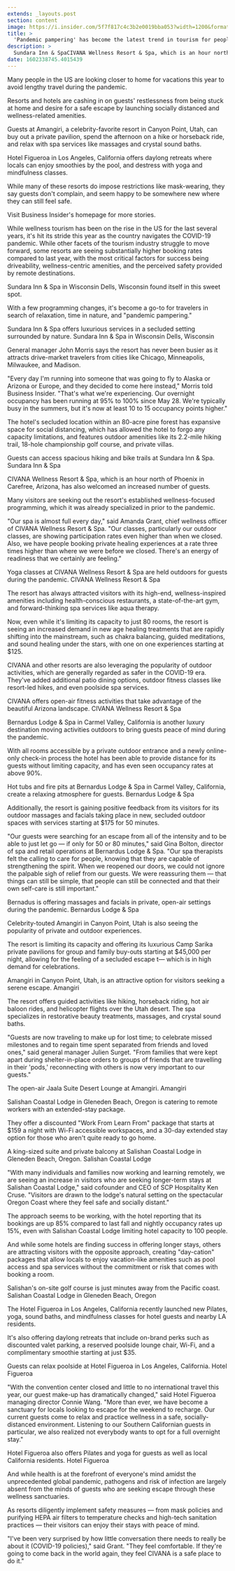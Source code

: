 ```yaml
--- 
extends: _layouts.post 
section: content 
image: https://i.insider.com/5f7f817c4c3b2e0019bba053?width=1200&format=jpeg 
title: > 
  'Pandemic pampering' has become the latest trend in tourism for people seeking a safe, luxury escape 
description: > 
  Sundara Inn & SpaCIVANA Wellness Resort & Spa, which is an hour north of Phoenix in Carefree, Arizona, has also welcomed an increased number of guests."Our spa is almost full every day," said Amanda Grant, chief wellness officer of CIVANA Wellness Resort & Spa.Yoga classes at CIVANA Wellness Resort & Spa are held outdoors for guests during the pandemic.CIVANA Wellness Resort & SpaBernardus Lodge & Spa in Carmel Valley, California is another luxury destination moving activities outdoors to bring guests peace of mind during the pandemic.Hot tubs and fire pits at Bernardus Lodge & Spa in Carmel Valley, California, create a relaxing atmosphere for guests. 
date: 1602338745.4015439 
--- 
```

Many people in the US are looking closer to home for vacations this year to avoid lengthy travel during the pandemic.

Resorts and hotels are cashing in on guests' restlessness from being stuck at home and desire for a safe escape by launching socially distanced and wellness-related amenities.

Guests at Amangiri, a celebrity-favorite resort in Canyon Point, Utah, can buy out a private pavilion, spend the afternoon on a hike or horseback ride, and relax with spa services like massages and crystal sound baths.

Hotel Figueroa in Los Angeles, California offers daylong retreats where locals can enjoy smoothies by the pool, and destress with yoga and mindfulness classes.

While many of these resorts do impose restrictions like mask-wearing, they say guests don't complain, and seem happy to be somewhere new where they can still feel safe.

Visit Business Insider's homepage for more stories.

While wellness tourism has been on the rise in the US for the last several years, it's hit its stride this year as the country navigates the COVID-19 pandemic. While other facets of the tourism industry struggle to move forward, some resorts are seeing substantially higher booking rates compared to last year, with the most critical factors for success being driveability, wellness-centric amenities, and the perceived safety provided by remote destinations.

Sundara Inn & Spa in Wisconsin Dells, Wisconsin found itself in this sweet spot.

With a few programming changes, it's become a go-to for travelers in search of relaxation, time in nature, and "pandemic pampering."

Sundara Inn & Spa offers luxurious services in a secluded setting surrounded by nature. Sundara Inn & Spa in Wisconsin Dells, Wisconsin

General manager John Morris says the resort has never been busier as it attracts drive-market travelers from cities like Chicago, Minneapolis, Milwaukee, and Madison.

"Every day I'm running into someone that was going to fly to Alaska or Arizona or Europe, and they decided to come here instead," Morris told Business Insider. "That's what we're experiencing. Our overnight occupancy has been running at 95% to 100% since May 28. We're typically busy in the summers, but it's now at least 10 to 15 occupancy points higher."

The hotel's secluded location within an 80-acre pine forest has expansive space for social distancing, which has allowed the hotel to forgo any capacity limitations, and features outdoor amenities like its 2.2-mile hiking trail, 18-hole championship golf course, and private villas.

Guests can access spacious hiking and bike trails at Sundara Inn & Spa. Sundara Inn & Spa

CIVANA Wellness Resort & Spa, which is an hour north of Phoenix in Carefree, Arizona, has also welcomed an increased number of guests.

Many visitors are seeking out the resort's established wellness-focused programming, which it was already specialized in prior to the pandemic.

"Our spa is almost full every day," said Amanda Grant, chief wellness officer of CIVANA Wellness Resort & Spa. "Our classes, particularly our outdoor classes, are showing participation rates even higher than when we closed. Also, we have people booking private healing experiences at a rate three times higher than where we were before we closed. There's an energy of readiness that we certainly are feeling."

Yoga classes at CIVANA Wellness Resort & Spa are held outdoors for guests during the pandemic. CIVANA Wellness Resort & Spa

The resort has always attracted visitors with its high-end, wellness-inspired amenities including health-conscious restaurants, a state-of-the-art gym, and forward-thinking spa services like aqua therapy.

Now, even while it's limiting its capacity to just 80 rooms, the resort is seeing an increased demand in new age healing treatments that are rapidly shifting into the mainstream, such as chakra balancing, guided meditations, and sound healing under the stars, with one on one experiences starting at $125.

CIVANA and other resorts are also leveraging the popularity of outdoor activities, which are generally regarded as safer in the COVID-19 era. They've added additional patio dining options, outdoor fitness classes like resort-led hikes, and even poolside spa services.

CIVANA offers open-air fitness activities that take advantage of the beautiful Arizona landscape. CIVANA Wellness Resort & Spa

Bernardus Lodge & Spa in Carmel Valley, California is another luxury destination moving activities outdoors to bring guests peace of mind during the pandemic.

With all rooms accessible by a private outdoor entrance and a newly online-only check-in process the hotel has been able to provide distance for its guests without limiting capacity, and has even seen occupancy rates at above 90%.

Hot tubs and fire pits at Bernardus Lodge & Spa in Carmel Valley, California, create a relaxing atmosphere for guests. Bernardus Lodge & Spa

Additionally, the resort is gaining positive feedback from its visitors for its outdoor massages and facials taking place in new, secluded outdoor spaces with services starting at $175 for 50 minutes.

"Our guests were searching for an escape from all of the intensity and to be able to just let go — if only for 50 or 80 minutes," said Gina Bolton, director of spa and retail operations at Bernardus Lodge & Spa. "Our spa therapists felt the calling to care for people, knowing that they are capable of strengthening the spirit. When we reopened our doors, we could not ignore the palpable sigh of relief from our guests. We were reassuring them — that things can still be simple, that people can still be connected and that their own self-care is still important."

Bernadus is offering massages and facials in private, open-air settings during the pandemic. Bernardus Lodge & Spa

Celebrity-touted Amangiri in Canyon Point, Utah is also seeing the popularity of private and outdoor experiences.

The resort is limiting its capacity and offering its luxurious Camp Sarika private pavilions for group and family buy-outs starting at $45,000 per night, allowing for the feeling of a secluded escape t— which is in high demand for celebrations.

Amangiri in Canyon Point, Utah, is an attractive option for visitors seeking a serene escape. Amangiri

The resort offers guided activities like hiking, horseback riding, hot air baloon rides, and helicopter flights over the Utah desert. The spa specializes in restorative beauty treatments, massages, and crystal sound baths.

"Guests are now traveling to make up for lost time; to celebrate missed milestones and to regain time spent separated from friends and loved ones," said general manager Julien Surget. "From families that were kept apart during shelter-in-place orders to groups of friends that are travelling in their 'pods,' reconnecting with others is now very important to our guests."

The open-air Jaala Suite Desert Lounge at Amangiri. Amangiri

Salishan Coastal Lodge in Gleneden Beach, Oregon is catering to remote workers with an extended-stay package.

They offer a discounted "Work From Learn From" package that starts at $159 a night with Wi-Fi accessible workspaces, and a 30-day extended stay option for those who aren't quite ready to go home.

A king-sized suite and private balcony at Salishan Coastal Lodge in Gleneden Beach, Oregon. Salishan Coastal Lodge

"With many individuals and families now working and learning remotely, we are seeing an increase in visitors who are seeking longer-term stays at Salishan Coastal Lodge," said cofounder and CEO of SCP Hospitality Ken Cruse. "Visitors are drawn to the lodge's natural setting on the spectacular Oregon Coast where they feel safe and socially distant."

The approach seems to be working, with the hotel reporting that its bookings are up 85% compared to last fall and nightly occupancy rates up 15%, even with Salishan Coastal Lodge limiting hotel capacity to 100 people.

And while some hotels are finding success in offering longer stays, others are attracting visitors with the opposite approach, creating "day-cation" packages that allow locals to enjoy vacation-like amenities such as pool access and spa services without the commitment or risk that comes with booking a room.

Salishan's on-site golf course is just minutes away from the Pacific coast. Salishan Coastal Lodge in Gleneden Beach, Oregon

The Hotel Figueroa in Los Angeles, California recently launched new Pilates, yoga, sound baths, and mindfulness classes for hotel guests and nearby LA residents.

It's also offering daylong retreats that include on-brand perks such as discounted valet parking, a reserved poolside lounge chair, Wi-Fi, and a complimentary smoothie starting at just $35.

Guests can relax poolside at Hotel Figueroa in Los Angeles, California. Hotel Figueroa

"With the convention center closed and little to no international travel this year, our guest make-up has dramatically changed," said Hotel Figueroa managing director Connie Wang. "More than ever, we have become a sanctuary for locals looking to escape for the weekend to recharge. Our current guests come to relax and practice wellness in a safe, socially-distanced environment. Listening to our Southern Californian guests in particular, we also realized not everybody wants to opt for a full overnight stay."

Hotel Figueroa also offers Pilates and yoga for guests as well as local California residents. Hotel Figueroa

And while health is at the forefront of everyone's mind amidst the unprecedented global pandemic, pathogens and risk of infection are largely absent from the minds of guests who are seeking escape through these wellness sanctuaries.

As resorts diligently implement safety measures — from mask policies and purifying HEPA air filters to temperature checks and high-tech sanitation practices — their visitors can enjoy their stays with peace of mind.

"I've been very surprised by how little conversation there needs to really be about it (COVID-19 policies)," said Grant. "They feel comfortable. If they're going to come back in the world again, they feel CIVANA is a safe place to do it."